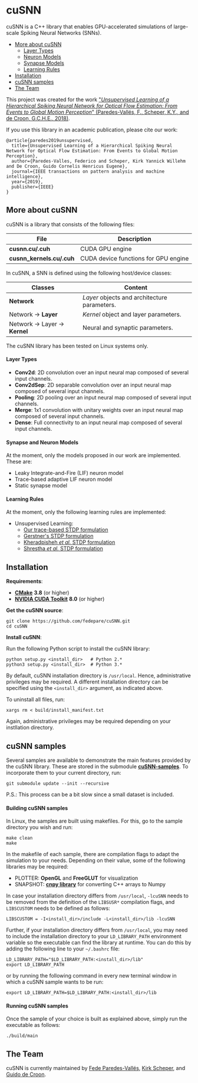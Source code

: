 # cuSNN
cuSNN is a C++ library that enables GPU-accelerated simulations of large-scale Spiking Neural Networks (SNNs).

* [More about cuSNN](#more-about-cusnn)
  * [Layer Types](#layer-types)
  * [Neuron Models](#neuron-models)
  * [Synapse Models](#synapse-models)
  * [Learning Rules](#learning-rules)
* [Installation](#installation)
* [cuSNN samples](#cusnn-samples)
* [The Team](#the-team)

This project was created for the work ["*Unsupervised Learning of a Hierarchical Spiking Neural Network for Optical Flow 
Estimation: From Events to Global Motion Perception*" (Paredes-Vallés, F., Scheper, K.Y., and de Croon, G.C.H.E., 2018)](https://arxiv.org/abs/1807.10936).

If you use this library in an academic publication, please cite our work:

```
@article{paredes2019unsupervised,
  title={Unsupervised Learning of a Hierarchical Spiking Neural Network for Optical Flow Estimation: From Events to Global Motion Perception},
  author={Paredes-Valles, Federico and Scheper, Kirk Yannick Willehm and De Croon, Guido Cornelis Henricus Eugene},
  journal={IEEE transactions on pattern analysis and machine intelligence},
  year={2019},
  publisher={IEEE}
}
```

##  More about cuSNN
cuSNN is a library that consists of the following files:

| File                  	| Description 	|
|----------------------------	|-------------	|
| **cusnn.cu/.cuh**         	|  CUDA GPU engine           	|
| **cusnn_kernels.cu/.cuh** 	|  CUDA device functions for GPU engine           	|

In cuSNN, a SNN is defined using the following host/device classes:

| Classes                  	| Content 	|
|----------------------------	|-------------	|
| **Network**         	|  *Layer* objects and architecture parameters.      	|
| Network -> **Layer** 	|  *Kernel* object and layer parameters.        	|
| Network -> Layer -> **Kernel**    |  Neural and synaptic parameters. 	|

The cuSNN library has been tested on Linux systems only.

#### Layer Types

* **Conv2d**: 2D convolution over an input neural map composed of several input channels.
* **Conv2dSep**: 2D separable convolution over an input neural map composed of several input channels.
* **Pooling**: 2D pooling over an input neural map composed of several input channels.
* **Merge**: 1x1 convolution with unitary weights over an input neural map composed of several input channels.
* **Dense**: Full connectivity to an input neural map composed of several input channels.

#### Synapse and Neuron Models

At the moment, only the models proposed in our work are implemented. These are:

* Leaky Integrate-and-Fire (LIF) neuron model
* Trace-based adaptive LIF neuron model
* Static synapse model 

#### Learning Rules

At the moment, only the following learning rules are implemented:

* Unsupervised Learning:
    * [Our trace-based STDP formulation](https://arxiv.org/abs/1807.10936)
    * [Gerstner's STDP formulation](https://www.emeraldinsight.com/doi/full/10.1108/k.2003.06732gae.003)
    * [Kheradpisheh *et al.* STDP formulation](https://www.sciencedirect.com/science/article/pii/S0893608017302903)
    * [Shrestha *et al.* STDP formulation](https://ieeexplore.ieee.org/abstract/document/7966096)

##  Installation

**Requirements**:

* [**CMake**](https://cmake.org/) **3.8** (or higher)
* [**NVIDIA CUDA Toolkit**](https://developer.nvidia.com/cuda-toolkit) **8.0** (or higher)

**Get the cuSNN source**:
```
git clone https://github.com/fedepare/cuSNN.git
cd cuSNN
```

**Install cuSNN**:

Run the following Python script to install the cuSNN library:

```
python setup.py <install_dir>   # Python 2.*
python3 setup.py <install_dir>  # Python 3.*
```

By default, cuSNN installation directory is `/usr/local`. Hence, administrative privileges may be required. A different 
installation directory can be specified using the `<install_dir>` argument, as indicated above.

To uninstall all files, run:

```
xargs rm < build/install_manifest.txt
```

Again, administrative privileges may be required depending on your instllation directory.

##  cuSNN samples

Several samples are available to demonstrate the main features provided by the cuSNN library. These are stored in the
submodule [**cuSNN-samples**](https://github.com/fedepare/cuSNN-samples). To incorporate them to your current directory, 
run:

```
git submodule update --init --recursive
```

P.S.: This process can be a bit slow since a small dataset is included.

#### Building cuSNN samples

In Linux, the samples are built using makefiles. For this, go to the sample directory you wish and run:

```
make clean
make
```

In the makefile of each sample, there are compilation flags to adapt the simulation to your needs. Depending on their 
value, some of the following libraries may be required:

* PLOTTER: **OpenGL** and **FreeGLUT** for visualization
* SNAPSHOT: [**cnpy library**](https://github.com/rogersce/cnpy "cnpy library (C++ arrays to Numpy)") for converting C++ arrays to
 Numpy
 
In case your installation directory differs from `/usr/local`, `-lcuSNN` needs to be removed from 
the definition of the `LIBSUSR*` compilation flags, and `LIBSCUSTOM` needs to be defined as follows:

```
LIBSCUSTOM = -I<install_dir>/include -L<install_dir>/lib -lcuSNN
```

Further, if your installation directory differs from `/usr/local`, you may need to include the installation 
directory to your `LD_LIBRARY_PATH` environment variable so the executable can find the library at runtime. You can do 
this by adding the following line to your `~/.bashrc` file:

```
LD_LIBRARY_PATH="$LD_LIBRARY_PATH:<install_dir>/lib"
export LD_LIBRARY_PATH
```
or by running the following command in every new terminal window in which a cuSNN sample wants to be run:

```
export LD_LIBRARY_PATH=$LD_LIBRARY_PATH:<install_dir>/lib
```
 

#### Running cuSNN samples

Once the sample of your choice is built as explained above, simply run the executable as follows:

```
./build/main
```

## The Team

cuSNN is currently maintained by [Fede Paredes-Vallés](https://github.com/fedepare), 
[Kirk Scheper](https://github.com/kirkscheper), and [Guido de Croon](https://github.com/guidoAI).
